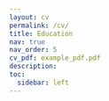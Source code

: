 ```yaml
---
layout: cv
permalink: /cv/
title: Education
nav: true
nav_order: 5
cv_pdf: example_pdf.pdf
description: 
toc:
  sidebar: left
---
```

